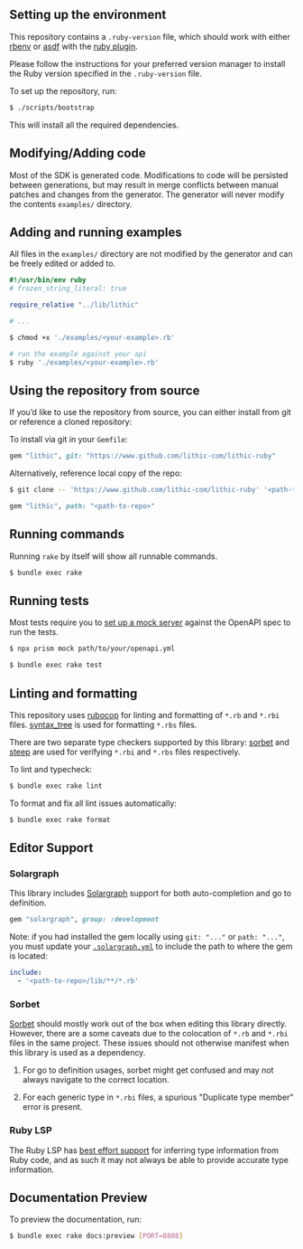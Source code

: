 ## Setting up the environment

This repository contains a `.ruby-version` file, which should work with either [rbenv](https://github.com/rbenv/rbenv) or [asdf](https://github.com/asdf-vm/asdf) with the [ruby plugin](https://github.com/asdf-vm/asdf-ruby).

Please follow the instructions for your preferred version manager to install the Ruby version specified in the `.ruby-version` file.

To set up the repository, run:

```bash
$ ./scripts/bootstrap
```

This will install all the required dependencies.

## Modifying/Adding code

Most of the SDK is generated code. Modifications to code will be persisted between generations, but may result in merge conflicts between manual patches and changes from the generator. The generator will never modify the contents `examples/` directory.

## Adding and running examples

All files in the `examples/` directory are not modified by the generator and can be freely edited or added to.

```ruby
#!/usr/bin/env ruby
# frozen_string_literal: true

require_relative "../lib/lithic"

# ...
```

```bash
$ chmod +x './examples/<your-example>.rb'

# run the example against your api
$ ruby './examples/<your-example>.rb'
```

## Using the repository from source

If you’d like to use the repository from source, you can either install from git or reference a cloned repository:

To install via git in your `Gemfile`:

```ruby
gem "lithic", git: "https://www.github.com/lithic-com/lithic-ruby"
```

Alternatively, reference local copy of the repo:

```bash
$ git clone -- 'https://www.github.com/lithic-com/lithic-ruby' '<path-to-repo>'
```

```ruby
gem "lithic", path: "<path-to-repo>"
```

## Running commands

Running `rake` by itself will show all runnable commands.

```bash
$ bundle exec rake
```

## Running tests

Most tests require you to [set up a mock server](https://github.com/stoplightio/prism) against the OpenAPI spec to run the tests.

```bash
$ npx prism mock path/to/your/openapi.yml
```

```bash
$ bundle exec rake test
```

## Linting and formatting

This repository uses [rubocop](https://github.com/rubocop/rubocop) for linting and formatting of `*.rb` and `*.rbi` files. [syntax_tree](https://github.com/ruby-syntax-tree/syntax_tree) is used for formatting `*.rbs` files.

There are two separate type checkers supported by this library: [sorbet](https://github.com/sorbet/sorbet) and [steep](https://github.com/soutaro/steep) are used for verifying `*.rbi` and `*.rbs` files respectively.

To lint and typecheck:

```bash
$ bundle exec rake lint
```

To format and fix all lint issues automatically:

```bash
$ bundle exec rake format
```

## Editor Support

### Solargraph

This library includes [Solargraph](https://solargraph.org) support for both auto-completion and go to definition.

```ruby
gem "solargraph", group: :development
```

Note: if you had installed the gem locally using `git: "..."` or `path: "..."`, you must update your [`.solargraph.yml`](https://solargraph.org/guides/configuration) to include the path to where the gem is located:

```yaml
include:
  - '<path-to-repo>/lib/**/*.rb'
```

### Sorbet

[Sorbet](https://sorbet.org) should mostly work out of the box when editing this library directly. However, there are a some caveats due to the colocation of `*.rb` and `*.rbi` files in the same project. These issues should not otherwise manifest when this library is used as a dependency.

1. For go to definition usages, sorbet might get confused and may not always navigate to the correct location.

2. For each generic type in `*.rbi` files, a spurious "Duplicate type member" error is present.

### Ruby LSP

The Ruby LSP has [best effort support](https://shopify.github.io/ruby-lsp/#guessed-types) for inferring type information from Ruby code, and as such it may not always be able to provide accurate type information.

## Documentation Preview

To preview the documentation, run:

```bash
$ bundle exec rake docs:preview [PORT=8808]
```
